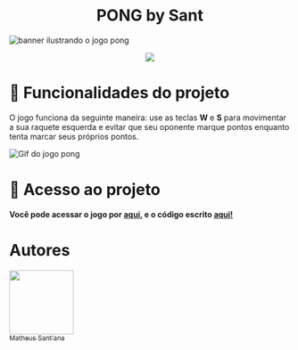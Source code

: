 <h1 align="center"> PONG by Sant </h1>

![banner ilustrando o jogo pong](https://user-images.githubusercontent.com/120539315/212541793-9e99b7ed-9ea4-4f8d-acfd-d2a6ec2a1799.png)

<p align="center">
<img src="http://img.shields.io/static/v1?label=STATUS&message=DONE&color=SUCCESS&style=for-the-badge"/>
</p>

# 🔨 Funcionalidades do projeto

O jogo funciona da seguinte maneira: use as teclas **W** e **S** para movimentar a sua raquete esquerda e evitar que seu oponente marque pontos enquanto tenta marcar seus próprios pontos.

![Gif do jogo pong](https://user-images.githubusercontent.com/120539315/212543961-47d03778-e471-4fd3-9df2-d6c6a80453ed.gif)

# 📁 Acesso ao projeto

**Você pode acessar o jogo por [aqui](https://editor.p5js.org/Msant/full/WkArS3Bf3), e o código escrito [aqui!](https://editor.p5js.org/Msant/sketches/WkArS3Bf3)**

# Autores

[<img src="https://avatars.githubusercontent.com/u/120539315?v=4" width=115><br><sub>Matheus Sant'ana</sub>](https://github.com/Msvnt)
